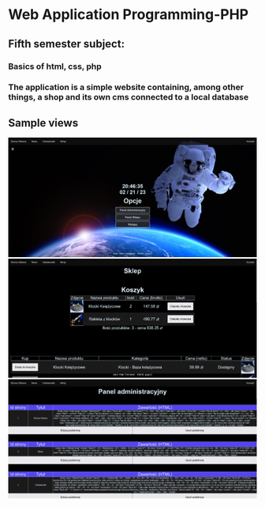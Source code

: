 # Web Application Programming-PHP
## Fifth semester subject:
### Basics of html, css, php
### The application is a simple website containing, among other things, a shop and its own cms connected to a local database
## Sample views
<p align="center">
  <img src="https://github.com/Primuu/WebApplication/blob/main/views/main.png?raw=true" width="1000"/>
  <br>
  <img src="https://github.com/Primuu/WebApplication/blob/main/views/shop.png?raw=true" width="1000"/>
  <br>
  <img src="https://github.com/Primuu/WebApplication/blob/main/views/admin-cms.png?raw=true" width="1000"/>
  <br>
</p>
